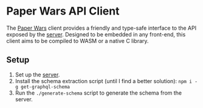 [Paper Wars]: https://github.com/foxfriends/paper-wars
[server]: https://github.com/foxfriends/paper-wars-server

# Paper Wars API Client

The [Paper Wars][] client provides a friendly and type-safe interface to the API exposed by
the [server][]. Designed to be embedded in any front-end, this client aims to be compiled to
WASM or a native C library.

## Setup

1.  Set up the [server][].
2.  Install the schema extraction script (until I find a better solution): `npm i -g get-graphql-schema`
3.  Run the `./generate-schema` script to generate the schema from the server.
